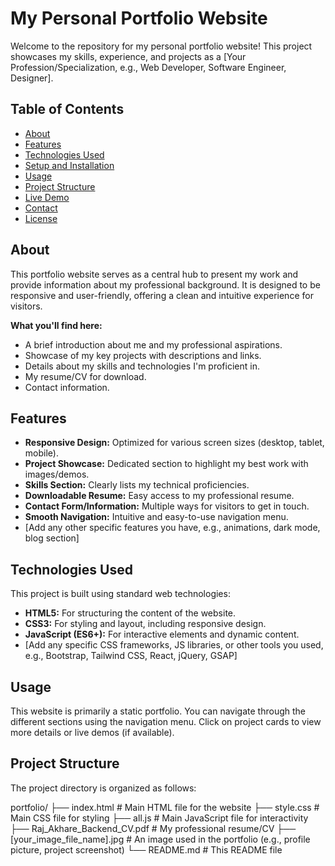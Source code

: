 # My Personal Portfolio Website

Welcome to the repository for my personal portfolio website! This project showcases my skills, experience, and projects as a [Your Profession/Specialization, e.g., Web Developer, Software Engineer, Designer].

## Table of Contents

* [About](#about)
* [Features](#features)
* [Technologies Used](#technologies-used)
* [Setup and Installation](#setup-and-installation)
* [Usage](#usage)
* [Project Structure](#project-structure)
* [Live Demo](#live-demo)
* [Contact](#contact)
* [License](#license)

## About

This portfolio website serves as a central hub to present my work and provide information about my professional background. It is designed to be responsive and user-friendly, offering a clean and intuitive experience for visitors.

**What you'll find here:**
* A brief introduction about me and my professional aspirations.
* Showcase of my key projects with descriptions and links.
* Details about my skills and technologies I'm proficient in.
* My resume/CV for download.
* Contact information.

## Features

* **Responsive Design:** Optimized for various screen sizes (desktop, tablet, mobile).
* **Project Showcase:** Dedicated section to highlight my best work with images/demos.
* **Skills Section:** Clearly lists my technical proficiencies.
* **Downloadable Resume:** Easy access to my professional resume.
* **Contact Form/Information:** Multiple ways for visitors to get in touch.
* **Smooth Navigation:** Intuitive and easy-to-use navigation menu.
* [Add any other specific features you have, e.g., animations, dark mode, blog section]

## Technologies Used

This project is built using standard web technologies:

* **HTML5:** For structuring the content of the website.
* **CSS3:** For styling and layout, including responsive design.
* **JavaScript (ES6+):** For interactive elements and dynamic content.
* [Add any specific CSS frameworks, JS libraries, or other tools you used, e.g., Bootstrap, Tailwind CSS, React, jQuery, GSAP]

## Usage

This website is primarily a static portfolio. You can navigate through the different sections using the navigation menu. Click on project cards to view more details or live demos (if available).

## Project Structure

The project directory is organized as follows:

portfolio/
├── index.html        # Main HTML file for the website
├── style.css         # Main CSS file for styling
├── all.js            # Main JavaScript file for interactivity
├── Raj_Akhare_Backend_CV.pdf # My professional resume/CV
├── [your_image_file_name].jpg # An image used in the portfolio (e.g., profile picture, project screenshot)
└── README.md         # This README file

